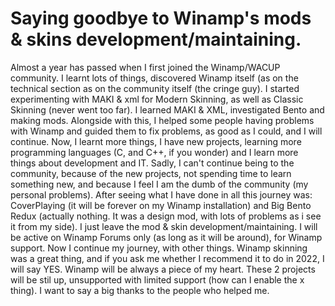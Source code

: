 # Saying goodbye to Winamp's mods & skins development/maintaining.

Almost a year has passed when I first joined the Winamp/WACUP community. I learnt lots of things, discovered Winamp itself (as on the technical section as on the community itself (the cringe guy). I started experimenting with MAKI & xml for Modern Skinning, as well as Classic Skinning (never went too far). I learned MAKI & XML, investigated Bento and making mods. Alongside with this, I helped some people having problems with Winamp and guided them to fix problems, as good as I could, and I will continue. Now, I learnt more things, I have new projects, learning more programming languages (C, and C++, if you wonder) and I learn more things about development and IT. Sadly, I can't continue being to the community, because of the new projects, not spending time to learn something new, and because I feel I am the dumb of the community (my personal problems). After seeing what I have done in all this journey was: CoverPlaying (it will be forever on my Winamp installation) and Big Bento Redux (actually nothing. It was a design mod, with lots of problems as i see it from my side). I just leave the mod & skin development/maintaining. I will be active on Winamp Forums only (as long as it will be around), for Winamp support. Now I continue my journey, with other things. Winamp skinning was a great thing, and if you ask me whether I recommend it to do in 2022, I will say YES. Winamp will be always a piece of my heart. These 2 projects will be stil up, unsupported with limited support (how can I enable the x thing). I want to say a big thanks to the people who helped me. 
